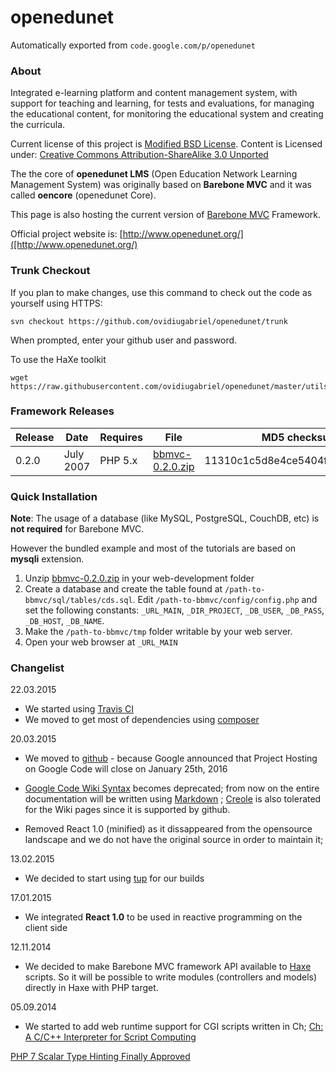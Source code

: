 # openedunet
Automatically exported from `code.google.com/p/openedunet`

### About ###

Integrated e-learning platform and content management system, with support for teaching and learning, for tests and evaluations, for managing the educational content, for monitoring the educational system and creating the curricula.

Current license of this project is [Modified BSD License](https://code.google.com/p/openedunet/wiki/License). Content is Licensed under: [Creative Commons Attribution-ShareAlike 3.0 Unported](https://creativecommons.org/licenses/by-sa/3.0/legalcode)

The the core of **openedunet LMS** (Open Education Network Learning Management System) was originally based on **Barebone MVC** and it was called **oencore** (openedunet Core).

This page is also hosting the current version of [Barebone MVC]() Framework.

Official project website is: [http://www.openedunet.org/]([http://www.openedunet.org/)

### Trunk Checkout ###

If you plan to make changes, use this command to check out the code as yourself using HTTPS:

```
svn checkout https://github.com/ovidiugabriel/openedunet/trunk
```

When prompted, enter your github user and password.

To use the HaXe toolkit
```
wget https://raw.githubusercontent.com/ovidiugabriel/openedunet/master/utils/buildpro/buildpro.py
```

### Framework Releases ###

| Release | Date      | Requires | File                                                 | MD5 checksum                     |
|---------|-----------|----------|------------------------------------------------------|----------------------------------|
| 0.2.0   | July 2007 | PHP 5.x  | [bbmvc-0.2.0.zip](http://www.icecontrol.eu/downloads/bbmvc-0.2.0.zip) | 11310c1c5d8e4ce5404fcaa3fde6fb8b |

### Quick Installation ###

**Note**: The usage of a database (like MySQL, PostgreSQL, CouchDB, etc) is **not required** for Barebone MVC.

However the bundled example and most of the tutorials are based on **mysqli** extension.

1. Unzip [bbmvc-0.2.0.zip](http://www.icecontrol.eu/downloads/bbmvc-0.2.0.zip) in your web-development folder
2. Create a database and create the table found at `/path-to-bbmvc/sql/tables/cds.sql`.
Edit `/path-to-bbmvc/config/config.php` and set the following constants: `_URL_MAIN`, `_DIR_PROJECT`, `_DB_USER`, `_DB_PASS`, `_DB_HOST`, `_DB_NAME`.
3. Make the `/path-to-bbmvc/tmp` folder writable by your web server.
4. Open your web browser at `_URL_MAIN`


### Changelist ###

22.03.2015
  - We started using [Travis CI](https://travis-ci.org)
  - We moved to get most of dependencies using [composer](https://getcomposer.org/)

20.03.2015 
  - We moved to [github](https://github.com/) - because Google announced that Project Hosting on Google Code will close on January 25th, 2016
  - [Google Code Wiki Syntax](https://code.google.com/p/support/wiki/WikiSyntax) becomes deprecated; from now on the entire documentation will be written using [Markdown](https://help.github.com/articles/markdown-basics/) ; [Creole](http://en.wikipedia.org/wiki/Creole_%28markup%29) is also tolerated for the Wiki pages since it is supported by github.

  - Removed React 1.0 (minified) as it dissappeared from the opensource landscape and we do not have the original source in order to maintain it;

13.02.2015
  - We decided to start using [tup](http://gittup.org/tup/) for our builds

17.01.2015
  - We integrated **React 1.0** to be used in reactive programming on the client side

12.11.2014
  - We decided to make Barebone MVC framework API available to [Haxe](http://haxe.org/) scripts. So it will be possible to write modules (controllers and models) directly in Haxe with PHP target.

05.09.2014
  - We started to add web runtime support for CGI scripts written in Ch; [Ch: A C/C++ Interpreter for Script Computing](http://www.drdobbs.com/cpp/ch-a-cc-interpreter-for-script-computing/184402054?pgno=1)


[PHP 7 Scalar Type Hinting Finally Approved](http://www.phpclasses.org/blog/post/269-PHP-7-Scalar-Type-Hinting-Finally-Approved.html)
